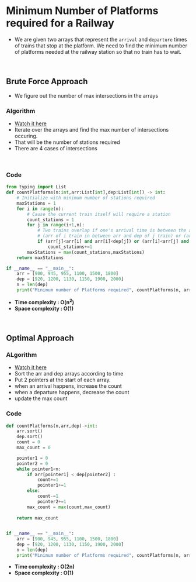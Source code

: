 # Minimum Number of Platforms required for a Railway

- We are given two arrays that represent the `arrival` and `departure` times of trains that stop at the platform. We need to find the minimum number of platforms needed at the railway station so that no train has to wait.

<br>

## Brute Force Approach 

- We figure out the number of max intersections in the arrays

### Algorithm

- [Watch it here](https://youtu.be/AsGzwR_FWok?si=7XpeAggl0GQTQMiO&t=216)
-  Iterate over the arrays and find the max number of intersections occuring.
-  That will be the number of stations required
-  There are 4 cases of intersections

<br>

### Code 

```python
from typing import List
def countPlatforms(n:int,arr:List[int],dep:List[int]) -> int:
    # Initialize with minimum number of stations required
    maxStations = 1
    for i in range(n):
        # Cause the current train itself will require a station
        count_stations = 1
        for j in range(i+1,n):
            # Two trains overlap if one's arrival time is between the arrival and departure time of the other.
            # (arr of i train in between arr and dep of j train) or (arr of j train in between arr and dep of i train)
            if (arr[j]<arr[i] and arr[i]<dep[j]) or (arr[i]<arr[j] and arr[j]<dep[i]):
                count_stations+=1
        maxStations = max(count_stations,maxStations)
    return maxStations

if __name__ == "__main__":
    arr = [900, 945, 955, 1100, 1500, 1800]
    dep = [920, 1200, 1130, 1150, 1900, 2000]
    n = len(dep)
    print("Minimum number of Platforms required", countPlatforms(n, arr, dep))
```
- **Time complexity : O(n<sup>2</sup>)**
- **Space complexity : O(1)**

<br>

## Optimal Approach 

### ALgorithm 

- [Watch it here](https://youtu.be/AsGzwR_FWok?si=Rkl7Y9HuGslr00mJ&t=659)
- Sort the arr and dep arrays according to time
- Put 2 pointers at the start of each array.
- when an arrival happens, increase the count 
- when a departure happens, decrease the count 
- update the max count

### Code 

```python 
def countPlatforms(n,arr,dep)->int:
    arr.sort()
    dep.sort()
    count = 0
    max_count = 0

    pointer1 = 0
    pointer2 = 0
    while pointer1<n:
        if arr[pointer1] < dep[pointer2] : 
            count+=1
            pointer1+=1
        else:
            count-=1
            pointer2+=1
        max_count = max(count,max_count)
        
    return max_count


if __name__ == "__main__":
    arr = [900, 945, 955, 1100, 1500, 1800]
    dep = [920, 1200, 1130, 1150, 1900, 2000]
    n = len(dep)
    print("Minimum number of Platforms required", countPlatforms(n, arr, dep))
```
- **Time complexity : O(2n)**
- **Space complexity : O(1)**